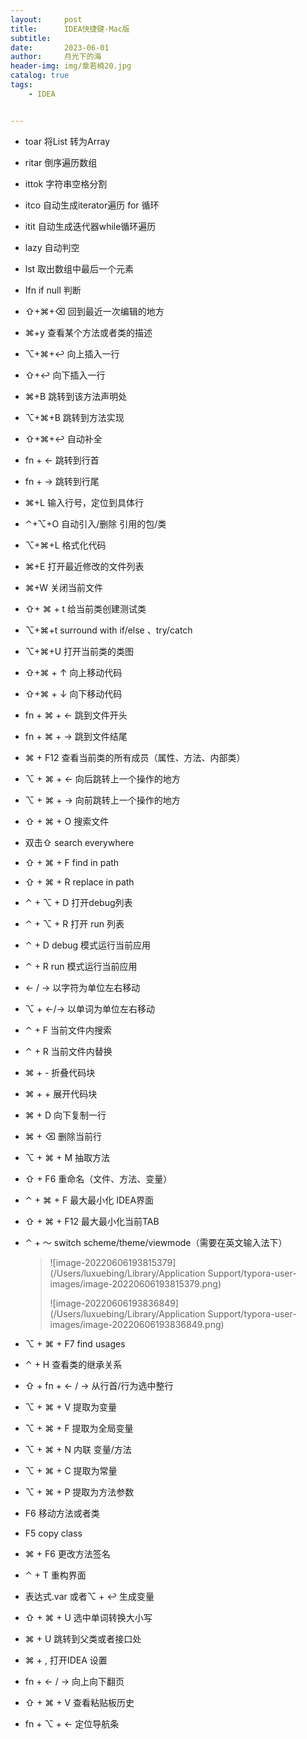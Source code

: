 ```yaml
---
layout:     post
title:      IDEA快捷键-Mac版
subtitle:   
date:       2023-06-01
author:     月光下的海
header-img: img/章若楠20.jpg
catalog: true
tags:
    - IDEA


---
```


- toar 将List 转为Array

- ritar 倒序遍历数组

- ittok 字符串空格分割

- itco 自动生成iterator遍历 for 循环

- itit 自动生成迭代器while循环遍历 

- lazy 自动判空

- lst 取出数组中最后一个元素

- Ifn if null 判断

- ⇧+⌘+⌫ 回到最近一次编辑的地方

- ⌘+y 查看某个方法或者类的描述

- ⌥+⌘+↩︎ 向上插入一行

- ⇧+↩︎ 向下插入一行

- ⌘+B 跳转到该方法声明处

- ⌥+⌘+B 跳转到方法实现

- ⇧+⌘+↩︎ 自动补全

- fn + ← 跳转到行首

- fn + → 跳转到行尾

- ⌘+L 输入行号，定位到具体行

- ⌃+⌥+O 自动引入/删除 引用的包/类

- ⌥+⌘+L 格式化代码

- ⌘+E 打开最近修改的文件列表

- ⌘+W 关闭当前文件

- ⇧+ ⌘ + t 给当前类创建测试类

- ⌥+⌘+t  surround with if/else 、try/catch

- ⌥+⌘+U 打开当前类的类图

- ⇧+⌘ + ↑ 向上移动代码

- ⇧+⌘ + ↓ 向下移动代码

- fn + ⌘ + ← 跳到文件开头

- fn + ⌘ + → 跳到文件结尾

- ⌘ + F12 查看当前类的所有成员（属性、方法、内部类）

- ⌥ + ⌘ + ← 向后跳转上一个操作的地方

- ⌥ + ⌘ + → 向前跳转上一个操作的地方

- ⇧ + ⌘ + O 搜索文件

- 双击⇧ search everywhere

- ⇧ + ⌘ + F  find in path

- ⇧ + ⌘ + R  replace in path

- ⌃ + ⌥ + D 打开debug列表

- ⌃ + ⌥ + R 打开 run 列表

- ⌃ + D debug 模式运行当前应用

- ⌃ + R run 模式运行当前应用

- ← / → 以字符为单位左右移动

- ⌥ + ←/→ 以单词为单位左右移动

- ⌃ + F 当前文件内搜索

- ⌃ + R 当前文件内替换

- ⌘ + - 折叠代码块

- ⌘ + + 展开代码块

- ⌘ + D 向下复制一行

- ⌘ + ⌫ 删除当前行

- ⌥ + ⌘ + M 抽取方法

- ⇧ + F6 重命名（文件、方法、变量）

- ⌃ + ⌘ + F 最大最小化 IDEA界面

- ⇧ + ⌘ + F12 最大最小化当前TAB

- ⌃ + ～ switch scheme/theme/viewmode（需要在英文输入法下）

  > ![image-20220606193815379](/Users/luxuebing/Library/Application Support/typora-user-images/image-20220606193815379.png)
  >
  > ![image-20220606193836849](/Users/luxuebing/Library/Application Support/typora-user-images/image-20220606193836849.png)
  >
  > 

- ⌥ + ⌘ + F7 find usages

- ⌃ + H 查看类的继承关系

- ⇧ + fn + ← / → 从行首/行为选中整行

- ⌥ + ⌘ + V 提取为变量

- ⌥ + ⌘  + F 提取为全局变量

- ⌥ + ⌘ + N 内联 变量/方法

- ⌥ + ⌘ + C 提取为常量

- ⌥ + ⌘ + P 提取为方法参数

- F6 移动方法或者类

- F5 copy class

- ⌘ + F6 更改方法签名

- ⌃ + T 重构界面

- 表达式.var  或者⌥ + ↩︎  生成变量

- ⇧ + ⌘ + U 选中单词转换大小写

- ⌘ + U 跳转到父类或者接口处

- ⌘ + , 打开IDEA 设置

- fn + ← / → 向上向下翻页

- ⇧ + ⌘ + V 查看粘贴板历史

- fn + ⌥ + ← 定位导航条